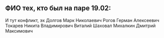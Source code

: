 ## ФИО тех, кто был на паре 19.02:
И тут конфликт, эх
Долгов Марк Николаевич
Рогов Герман Алексеевич
Токарев Никита Владимирович
Виталий Шаховал
Михалкин Дмитрий Максимович
